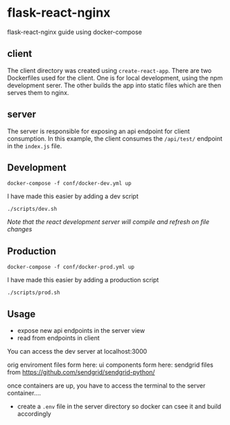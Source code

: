 flask-react-nginx
=================

flask-react-nginx guide using docker-compose

client
------

The client directory was created using `create-react-app`. There are two Dockerfiles used for the client. One is for local development, using the npm development serer. The other builds the app into static files which are then serves them to nginx.

server
------

The server is responsible for exposing an api endpoint for client consumption. In this example, the client consumes the `/api/test/` endpoint in the `index.js` file.

Development
-----------

`docker-compose -f conf/docker-dev.yml up`

I have made this easier by adding a dev script

`./scripts/dev.sh`

*Note that the react development server will compile and refresh on file changes*

Production
----------

`docker-compose -f conf/docker-prod.yml up`

I have made this easier by adding a production script

`./scripts/prod.sh`

Usage
-----

- expose new api endpoints in the server view
- read from endpoints in client


You can access the dev server at localhost:3000

orig enviroment files form here:
ui components form here:
sendgrid files from https://github.com/sendgrid/sendgrid-python/

once containers are up, you have to access the terminal to the server container....
- create a `.env` file in the server directory so docker can csee it and build accordingly

